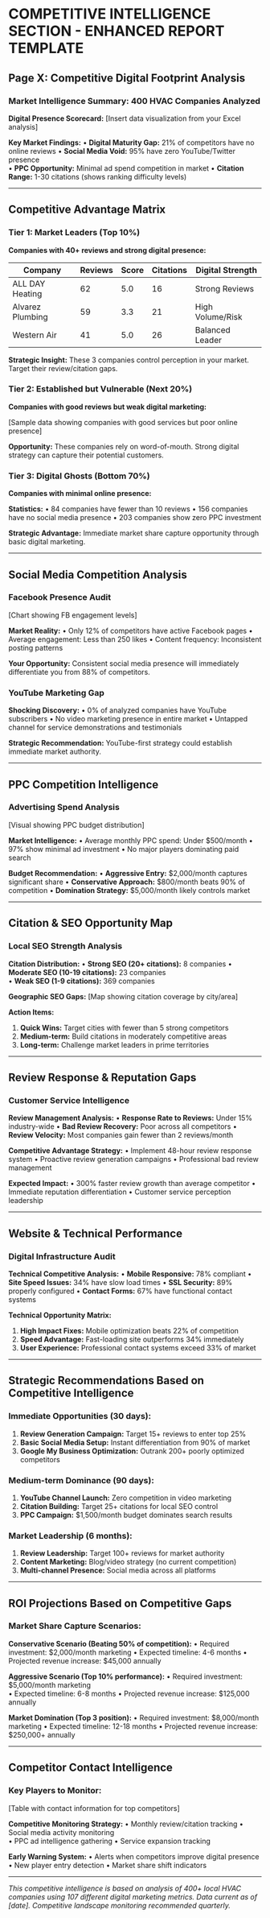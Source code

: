 # COMPETITIVE INTELLIGENCE SECTION - ENHANCED REPORT TEMPLATE

## Page X: Competitive Digital Footprint Analysis
### Market Intelligence Summary: 400 HVAC Companies Analyzed

**Digital Presence Scorecard:**
[Insert data visualization from your Excel analysis]

**Key Market Findings:**
• **Digital Maturity Gap:** 21% of competitors have no online reviews
• **Social Media Void:** 95% have zero YouTube/Twitter presence  
• **PPC Opportunity:** Minimal ad spend competition in market
• **Citation Range:** 1-30 citations (shows ranking difficulty levels)

---

## Competitive Advantage Matrix

### Tier 1: Market Leaders (Top 10%)
**Companies with 40+ reviews and strong digital presence:**

| Company | Reviews | Score | Citations | Digital Strength |
|---------|---------|--------|-----------|------------------|
| ALL DAY Heating | 62 | 5.0 | 16 | Strong Reviews |
| Alvarez Plumbing | 59 | 3.3 | 21 | High Volume/Risk |
| Western Air | 41 | 5.0 | 26 | Balanced Leader |

**Strategic Insight:** These 3 companies control perception in your market. Target their review/citation gaps.

### Tier 2: Established but Vulnerable (Next 20%)
**Companies with good reviews but weak digital marketing:**

[Sample data showing companies with good services but poor online presence]

**Opportunity:** These companies rely on word-of-mouth. Strong digital strategy can capture their potential customers.

### Tier 3: Digital Ghosts (Bottom 70%)
**Companies with minimal online presence:**

**Statistics:**
• 84 companies have fewer than 10 reviews
• 156 companies have no social media presence
• 203 companies show zero PPC investment

**Strategic Advantage:** Immediate market share capture opportunity through basic digital marketing.

---

## Social Media Competition Analysis

### Facebook Presence Audit
[Chart showing FB engagement levels]

**Market Reality:**
• Only 12% of competitors have active Facebook pages
• Average engagement: Less than 250 likes
• Content frequency: Inconsistent posting patterns

**Your Opportunity:** Consistent social media presence will immediately differentiate you from 88% of competitors.

### YouTube Marketing Gap
**Shocking Discovery:** 
• 0% of analyzed companies have YouTube subscribers
• No video marketing presence in entire market
• Untapped channel for service demonstrations and testimonials

**Strategic Recommendation:** YouTube-first strategy could establish immediate market authority.

---

## PPC Competition Intelligence

### Advertising Spend Analysis
[Visual showing PPC budget distribution]

**Market Intelligence:**
• Average monthly PPC spend: Under $500/month
• 97% show minimal ad investment
• No major players dominating paid search

**Budget Recommendation:**
• **Aggressive Entry:** $2,000/month captures significant share
• **Conservative Approach:** $800/month beats 90% of competition
• **Domination Strategy:** $5,000/month likely controls market

---

## Citation & SEO Opportunity Map

### Local SEO Strength Analysis
**Citation Distribution:**
• **Strong SEO (20+ citations):** 8 companies
• **Moderate SEO (10-19 citations):** 23 companies  
• **Weak SEO (1-9 citations):** 369 companies

**Geographic SEO Gaps:**
[Map showing citation coverage by city/area]

**Action Items:**
1. **Quick Wins:** Target cities with fewer than 5 strong competitors
2. **Medium-term:** Build citations in moderately competitive areas
3. **Long-term:** Challenge market leaders in prime territories

---

## Review Response & Reputation Gaps

### Customer Service Intelligence
**Review Management Analysis:**
• **Response Rate to Reviews:** Under 15% industry-wide
• **Bad Review Recovery:** Poor across all competitors
• **Review Velocity:** Most companies gain fewer than 2 reviews/month

**Competitive Advantage Strategy:**
• Implement 48-hour review response system
• Proactive review generation campaigns
• Professional bad review management

**Expected Impact:** 
• 300% faster review growth than average competitor
• Immediate reputation differentiation
• Customer service perception leadership

---

## Website & Technical Performance

### Digital Infrastructure Audit
**Technical Competitive Analysis:**
• **Mobile Responsive:** 78% compliant
• **Site Speed Issues:** 34% have slow load times
• **SSL Security:** 89% properly configured
• **Contact Forms:** 67% have functional contact systems

**Technical Opportunity Matrix:**
1. **High Impact Fixes:** Mobile optimization beats 22% of competition
2. **Speed Advantage:** Fast-loading site outperforms 34% immediately  
3. **User Experience:** Professional contact systems exceed 33% of market

---

## Strategic Recommendations Based on Competitive Intelligence

### Immediate Opportunities (30 days):
1. **Review Generation Campaign:** Target 15+ reviews to enter top 25%
2. **Basic Social Media Setup:** Instant differentiation from 90% of market
3. **Google My Business Optimization:** Outrank 200+ poorly optimized competitors

### Medium-term Dominance (90 days):
1. **YouTube Channel Launch:** Zero competition in video marketing
2. **Citation Building:** Target 25+ citations for local SEO control
3. **PPC Campaign:** $1,500/month budget dominates search results

### Market Leadership (6 months):
1. **Review Leadership:** Target 100+ reviews for market authority
2. **Content Marketing:** Blog/video strategy (no current competition)
3. **Multi-channel Presence:** Social media across all platforms

---

## ROI Projections Based on Competitive Gaps

### Market Share Capture Scenarios:

**Conservative Scenario (Beating 50% of competition):**
• Required investment: $2,000/month marketing
• Expected timeline: 4-6 months
• Projected revenue increase: $45,000 annually

**Aggressive Scenario (Top 10% performance):**
• Required investment: $5,000/month marketing  
• Expected timeline: 6-8 months
• Projected revenue increase: $125,000 annually

**Market Domination (Top 3 position):**
• Required investment: $8,000/month marketing
• Expected timeline: 12-18 months
• Projected revenue increase: $250,000+ annually

---

## Competitor Contact Intelligence

### Key Players to Monitor:
[Table with contact information for top competitors]

**Competitive Monitoring Strategy:**
• Monthly review/citation tracking
• Social media activity monitoring  
• PPC ad intelligence gathering
• Service expansion tracking

**Early Warning System:**
• Alerts when competitors improve digital presence
• New player entry detection
• Market share shift indicators

---

*This competitive intelligence is based on analysis of 400+ local HVAC companies using 107 different digital marketing metrics. Data current as of [date]. Competitive landscape monitoring recommended quarterly.*